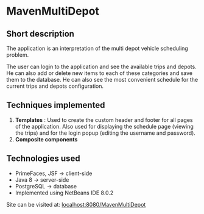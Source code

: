 # MavenMultiDepot

Short description
-----
The application is an interpretation of the multi depot vehicle scheduling problem.

The user can login to the application and see the available trips and depots. He can also add or delete new items to each of these categories and save them to the database. He can also see the most convenient schedule for the current trips and depots configuration.


Techniques implemented
-----

1. **Templates** : Used to create the custom header and footer for all pages of the application. Also used for displaying the schedule page (viewing the trips) and for the login popup (editing the username and password).
2. **Composite components**



Technologies used
-----
+ PrimeFaces, JSF -> client-side
+ Java 8 -> server-side
+ PostgreSQL -> database
+ Implemented using NetBeans IDE 8.0.2

Site can be visited at: [localhost:8080/MavenMultiDepot](http://localhost:8080/MavenMultiDepot/)
